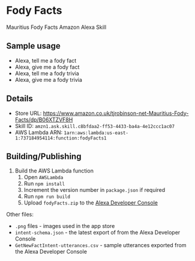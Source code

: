 # Fody Facts

Mauritius Fody Facts Amazon Alexa Skill

## Sample usage

* Alexa, tell me a fody fact
* Alexa, give me a fody fact
* Alexa, tell me a fody trivia
* Alexa, give me a fody trivia

## Details

* Store URL: https://www.amazon.co.uk/tjrobinson-net-Mauritius-Fody-Facts/dp/B06XTZVF8H
* Skill ID: `amzn1.ask.skill.c8bfdaa2-ff53-4433-ba4a-4e12ccc1ac07`
* AWS Lambda ARN: `1arn:aws:lambda:us-east-1:737184954114:function:fodyFacts1`

## Building/Publishing

1. Build the AWS Lambda function
    1. Open `AWSLambda`
    1. Run `npm install`
    1. Increment the version number in `package.json` if required
    1. Run `npm run build`
    1. Upload `fodyFacts.zip` to the [Alexa Developer Console](https://developer.amazon.com/alexa/console/ask/build/custom/amzn1.ask.skill.c8bfdaa2-ff53-4433-ba4a-4e12ccc1ac07/development/en_IN/dashboard)

Other files:

* `.png` files - images used in the app store
* `intent-schema.json` - the latest export of from the Alexa Developer Console
* `GetNewFactIntent-utterances.csv` - sample utterances exported from the Alexa Developer Console